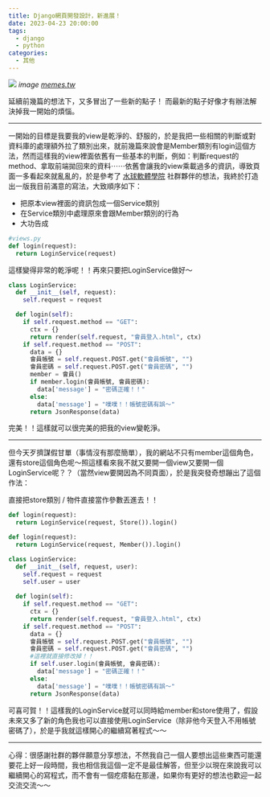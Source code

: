 ```yaml
---
title: Django網頁開發設計，新進展！
date: 2023-04-23 20:00:00
tags: 
  - django
  - python
categories:
  - 其他
---
```


![](images/Django開發新進展/0__po9b2MR2fXklzUT.gif)
*image [memes.tw](https://memes.tw/gif-post?maker=16)*

延續前幾篇的想法下，又多冒出了一些新的點子！
而最新的點子好像才有辦法解決掉我一開始的煩惱。

---

一開始的目標是我要我的view是乾淨的、舒服的，於是我把一些相關的判斷或對資料庫的處理額外拉了類別出來，就前幾篇來說會是Member類別有login這個方法，然而這樣我的view裡面依舊有一些基本的判斷，例如：判斷request的method、拿取前端拋回來的資料⋯⋯依舊會讓我的view乘載過多的資訊，導致頁面一多看起來就亂亂的，於是參考了 [水球軟體學院](https://discord.com/invite/waterballsa) 社群夥伴的想法，我終於打造出一版我目前滿意的寫法，大致順序如下：

+ 把原本view裡面的資訊包成一個Service類別
+ 在Service類別中處理原來會跟Member類別的行為
+ 大功告成

```python
#views.py
def login(request):
  return LoginService(request)
```
這樣變得非常的乾淨呢！！再來只要把LoginService做好～

```python
class LoginService:
  def __init__(self, request):
    self.request = request

  def login(self):
    if self.request.method == "GET":
      ctx = {}
      return render(self.request, "會員登入.html", ctx)
    if self.request.method == "POST":
      data = {}
      會員帳號 = self.request.POST.get("會員帳號", "")
      會員密碼 = self.request.POST.get("會員密碼", "")
      member = 會員()
      if member.login(會員帳號, 會員密碼):
        data['message'] = "密碼正確！！"
      else:
        data['message'] = "噗噗！！帳號密碼有誤～"
      return JsonResponse(data)
```
完美！！這樣就可以很完美的把我的view變乾淨。

---

但今天歹擠謀假甘單（事情沒有那麼簡單），我的網站不只有member這個角色，還有store這個角色呢～照這樣看來我不就又要開一個view又要開一個LoginService呢？？（當然view要開因為不同頁面），於是我突發奇想蹦出了這個作法：

直接把store類別 / 物件直接當作參數丟進去！！

```python
def login(request):
  return LoginService(request, Store()).login()
```
```python
def login(request):
  return LoginService(request, Member()).login()
```
```python
class LoginService:
  def __init__(self, request, user):
    self.request = request
    self.user = user
  
  def login(self):
    if self.request.method == "GET":
      ctx = {}
      return render(self.request, "會員登入.html", ctx)
    if self.request.method == "POST":
      data = {}
      會員帳號 = self.request.POST.get("會員帳號", "")
      會員密碼 = self.request.POST.get("會員密碼", "")
      #這裡就直接修改掉！！
      if self.user.login(會員帳號, 會員密碼):
        data['message'] = "密碼正確！！"
      else:
        data['message'] = "噗噗！！帳號密碼有誤～"
      return JsonResponse(data)
```
可喜可賀！！這樣我的LoginService就可以同時給member和store使用了，假設未來又多了新的角色我也可以直接使用LoginService（除非他今天登入不用帳號密碼了），於是乎我就這樣開心的繼續寫著程式～～

---

心得：很感謝社群的夥伴願意分享想法，不然我自己一個人要想出這些東西可能還要花上好一段時間，我也相信我這個一定不是最佳解答，但至少以現在來說我可以繼續開心的寫程式，而不會有一個疙瘩黏在那邊，如果你有更好的想法也歡迎一起交流交流～～
